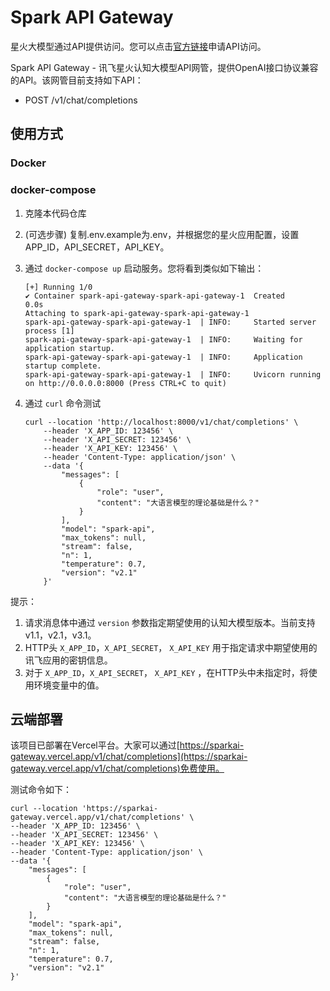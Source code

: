 # Spark API Gateway

星火大模型通过API提供访问。您可以点击[官方链接](https://dub.sh/xinghuo)申请API访问。

Spark API Gateway - 讯飞星火认知大模型API网管，提供OpenAI接口协议兼容的API。该网管目前支持如下API：

- POST /v1/chat/completions

## 使用方式

### Docker

### docker-compose

1. 克隆本代码仓库

2. (可选步骤) 复制.env.example为.env，并根据您的星火应用配置，设置APP_ID，API_SECRET，API_KEY。

3. 通过 `docker-compose up` 启动服务。您将看到类似如下输出：

    ```shell
    [+] Running 1/0
    ✔ Container spark-api-gateway-spark-api-gateway-1  Created                                                                                                 0.0s 
    Attaching to spark-api-gateway-spark-api-gateway-1
    spark-api-gateway-spark-api-gateway-1  | INFO:     Started server process [1]
    spark-api-gateway-spark-api-gateway-1  | INFO:     Waiting for application startup.
    spark-api-gateway-spark-api-gateway-1  | INFO:     Application startup complete.
    spark-api-gateway-spark-api-gateway-1  | INFO:     Uvicorn running on http://0.0.0.0:8000 (Press CTRL+C to quit)
    ```
4. 通过 `curl` 命令测试

    ```shell
    curl --location 'http://localhost:8000/v1/chat/completions' \
        --header 'X_APP_ID: 123456' \
        --header 'X_API_SECRET: 123456' \
        --header 'X_API_KEY: 123456' \
        --header 'Content-Type: application/json' \
        --data '{
            "messages": [
                {
                    "role": "user",
                    "content": "大语言模型的理论基础是什么？"
                }
            ],
            "model": "spark-api",
            "max_tokens": null,
            "stream": false,
            "n": 1,
            "temperature": 0.7,
            "version": "v2.1"
        }'
    ```

提示：

1. 请求消息体中通过 `version` 参数指定期望使用的认知大模型版本。当前支持v1.1，v2.1，v3.1。
2. HTTP头 `X_APP_ID`，`X_API_SECRET`， `X_API_KEY` 用于指定请求中期望使用的讯飞应用的密钥信息。
3. 对于 `X_APP_ID`，`X_API_SECRET`， `X_API_KEY` ，在HTTP头中未指定时，将使用环境变量中的值。

## 云端部署

该项目已部署在Vercel平台。大家可以通过[https://sparkai-gateway.vercel.app/v1/chat/completions](https://sparkai-gateway.vercel.app/v1/chat/completions)免费使用。

测试命令如下：

```shell
curl --location 'https://sparkai-gateway.vercel.app/v1/chat/completions' \
--header 'X_APP_ID: 123456' \
--header 'X_API_SECRET: 123456' \
--header 'X_API_KEY: 123456' \
--header 'Content-Type: application/json' \
--data '{
    "messages": [
        {
            "role": "user",
            "content": "大语言模型的理论基础是什么？"
        }
    ],
    "model": "spark-api",
    "max_tokens": null,
    "stream": false,
    "n": 1,
    "temperature": 0.7,
    "version": "v2.1"
}'
```

